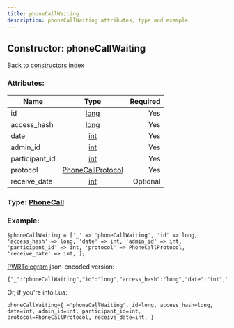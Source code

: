```yaml
---
title: phoneCallWaiting
description: phoneCallWaiting attributes, type and example
---
```

## Constructor: phoneCallWaiting  
[Back to constructors index](index.md)



### Attributes:

| Name     |    Type       | Required |
|----------|:-------------:|---------:|
|id|[long](../types/long.md) | Yes|
|access\_hash|[long](../types/long.md) | Yes|
|date|[int](../types/int.md) | Yes|
|admin\_id|[int](../types/int.md) | Yes|
|participant\_id|[int](../types/int.md) | Yes|
|protocol|[PhoneCallProtocol](../types/PhoneCallProtocol.md) | Yes|
|receive\_date|[int](../types/int.md) | Optional|



### Type: [PhoneCall](../types/PhoneCall.md)


### Example:

```
$phoneCallWaiting = ['_' => 'phoneCallWaiting', 'id' => long, 'access_hash' => long, 'date' => int, 'admin_id' => int, 'participant_id' => int, 'protocol' => PhoneCallProtocol, 'receive_date' => int, ];
```  

[PWRTelegram](https://pwrtelegram.xyz) json-encoded version:

```
{"_":"phoneCallWaiting","id":"long","access_hash":"long","date":"int","admin_id":"int","participant_id":"int","protocol":"PhoneCallProtocol","receive_date":"int"}
```


Or, if you're into Lua:  


```
phoneCallWaiting={_='phoneCallWaiting', id=long, access_hash=long, date=int, admin_id=int, participant_id=int, protocol=PhoneCallProtocol, receive_date=int, }

```


